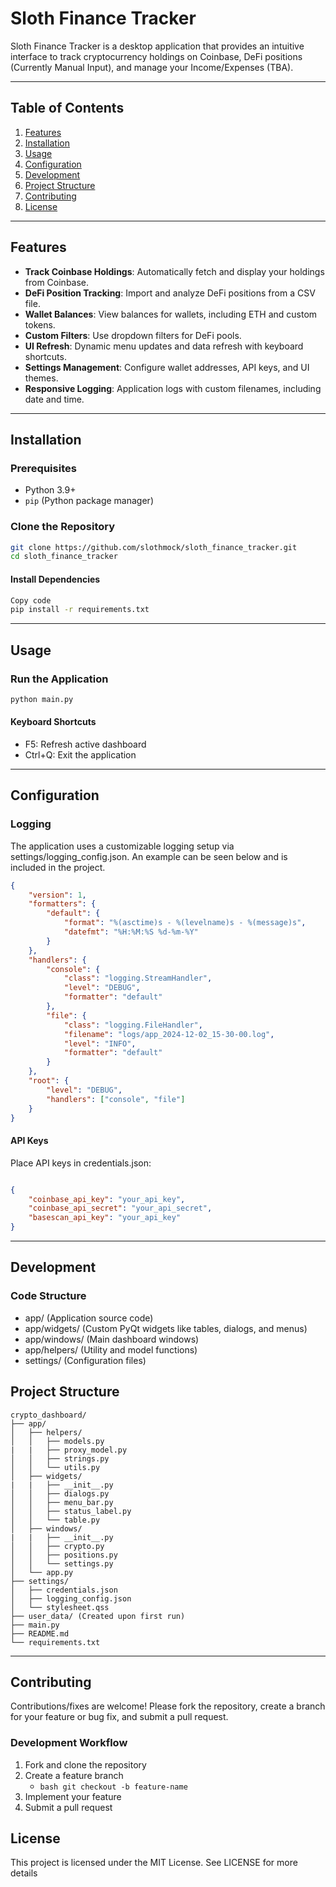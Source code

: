 # Sloth Finance Tracker

Sloth Finance Tracker is a desktop application that provides an intuitive interface to track cryptocurrency holdings on Coinbase, DeFi positions (Currently Manual Input), and manage your Income/Expenses (TBA).

---

## Table of Contents

1. [Features](#features)
2. [Installation](#installation)
3. [Usage](#usage)
4. [Configuration](#configuration)
5. [Development](#development)
6. [Project Structure](#project-structure)
7. [Contributing](#contributing)
8. [License](#license)

---

## Features

- **Track Coinbase Holdings**: Automatically fetch and display your holdings from Coinbase.
- **DeFi Position Tracking**: Import and analyze DeFi positions from a CSV file.
- **Wallet Balances**: View balances for wallets, including ETH and custom tokens.
- **Custom Filters**: Use dropdown filters for DeFi pools.
- **UI Refresh**: Dynamic menu updates and data refresh with keyboard shortcuts.
- **Settings Management**: Configure wallet addresses, API keys, and UI themes.
- **Responsive Logging**: Application logs with custom filenames, including date and time.

---

## Installation

### Prerequisites

- Python 3.9+
- `pip` (Python package manager)

### Clone the Repository

```bash
git clone https://github.com/slothmock/sloth_finance_tracker.git
cd sloth_finance_tracker
```

#### Install Dependencies

```bash
Copy code
pip install -r requirements.txt
```

---

## Usage

### Run the Application

```bash
python main.py
```

#### Keyboard Shortcuts

- F5: Refresh active dashboard
- Ctrl+Q: Exit the application

---

## Configuration

### Logging

The application uses a customizable logging setup via settings/logging_config.json.
An example can be seen below and is included in the project.

```json
{
    "version": 1,
    "formatters": {
        "default": {
            "format": "%(asctime)s - %(levelname)s - %(message)s",
            "datefmt": "%H:%M:%S %d-%m-%Y"
        }
    },
    "handlers": {
        "console": {
            "class": "logging.StreamHandler",
            "level": "DEBUG",
            "formatter": "default"
        },
        "file": {
            "class": "logging.FileHandler",
            "filename": "logs/app_2024-12-02_15-30-00.log",
            "level": "INFO",
            "formatter": "default"
        }
    },
    "root": {
        "level": "DEBUG",
        "handlers": ["console", "file"]
    }
}
```

#### API Keys

Place API keys in credentials.json:

```json

{
    "coinbase_api_key": "your_api_key",
    "coinbase_api_secret": "your_api_secret",
    "basescan_api_key": "your_api_key"
}
```

---

## Development

### Code Structure

- app/ (Application source code)
- app/widgets/ (Custom PyQt widgets like tables, dialogs, and menus)
- app/windows/ (Main dashboard windows)
- app/helpers/ (Utility and model functions)
- settings/  (Configuration files)

## Project Structure

```plaintext
crypto_dashboard/
├── app/
│   ├── helpers/
│   │   ├── models.py
|   |   ├── proxy_model.py
│   │   ├── strings.py
│   │   └── utils.py
│   ├── widgets/
|   |   ├── __init__.py
│   │   ├── dialogs.py
│   │   ├── menu_bar.py
│   │   ├── status_label.py
│   │   └── table.py
│   ├── windows/
|   |   ├── __init__.py
│   │   ├── crypto.py
│   │   ├── positions.py
│   │   └── settings.py
│   └── app.py
├── settings/
│   ├── credentials.json
│   ├── logging_config.json
│   └── stylesheet.qss
├── user_data/ (Created upon first run)
├── main.py
├── README.md
└── requirements.txt
```

---

## Contributing

Contributions/fixes are welcome! Please fork the repository, create a branch for your feature or bug fix, and submit a pull request.

### Development Workflow

1. Fork and clone the repository
2. Create a feature branch
    - ```bash git checkout -b feature-name```
3. Implement your feature
4. Submit a pull request

## License

This project is licensed under the MIT License. See LICENSE for more details
